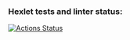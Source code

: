 ### Hexlet tests and linter status:
[![Actions Status](https://github.com/NickyEnglish2/frontend-project-44/actions/workflows/hexlet-check.yml/badge.svg)](https://github.com/NickyEnglish2/frontend-project-44/actions)